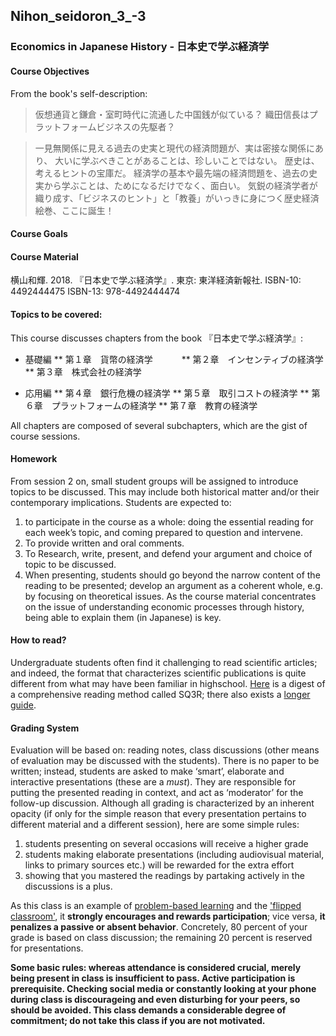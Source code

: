 ## Nihon_seidoron_3_-3

### Economics in Japanese History - 日本史で学ぶ経済学

#### Course Objectives

From the book's self-description:

> 仮想通貨と鎌倉・室町時代に流通した中国銭が似ている？
織田信長はプラットフォームビジネスの先駆者？

> 一見無関係に見える過去の史実と現代の経済問題が、実は密接な関係にあり、
大いに学ぶべきことがあることは、珍しいことではない。
歴史は、考えるヒントの宝庫だ。
経済学の基本や最先端の経済問題を、過去の史実から学ぶことは、ためになるだけでなく、面白い。
気鋭の経済学者が織り成す、「ビジネスのヒント」と「教養」がいっきに身につく歴史経済絵巻、ここに誕生！

#### Course Goals

#### Course Material

横山和輝. 2018. 『日本史で学ぶ経済学』. 東京: 東洋経済新報社.
ISBN-10: 4492444475
ISBN-13: 978-4492444474

#### Topics to be covered:

This course discusses chapters from the book 『日本史で学ぶ経済学』:

* 基礎編
** 第１章　貨幣の経済学　　　
** 第２章　インセンティブの経済学
** 第３章　株式会社の経済学

* 応用編
** 第４章　銀行危機の経済学
** 第５章　取引コストの経済学
** 第６章　プラットフォームの経済学
** 第７章　教育の経済学

All chapters are composed of several subchapters, which are the gist of course sessions.

#### Homework

From session 2 on, small student groups will be assigned to introduce topics to be discussed. This may include both historical matter and/or their contemporary implications.
Students are expected to:
1. to participate in the course as a whole: doing the essential reading for each week’s topic, and coming prepared to question and intervene.
2. To provide written and oral comments.
3. To Research, write, present, and defend your argument and choice of topic to be discussed.
4. When presenting, students should go beyond the narrow content of the reading to be presented; develop an argument as a coherent whole, e.g. by focusing on theoretical issues. As the course material concentrates on the issue of understanding economic processes through history, being able to explain them (in Japanese) is key. 

#### How to read?

Undergraduate students often find it challenging to read scientific articles; and indeed, the format that characterizes scientific publications is quite different from what may have been familiar in highschool. [Here](https://en.wikipedia.org/wiki/SQ3R) is a digest of a comprehensive reading method called SQ3R; there also exists a [longer guide](https://www.ucc.vt.edu/academic_support/online_study_skills_workshops/SQ3R_improving_reading_comprehension.html). 

#### Grading System

Evaluation will be based on: reading notes, class discussions (other means of evaluation may be discussed with the students). There is no paper to be written; instead, students are asked to make ‘smart’, elaborate and interactive presentations (these are a *must*). They are responsible for putting the presented reading in context, and act as ‘moderator’ for the follow-up discussion.
Although all grading is characterized by an inherent opacity (if only for the simple reason that every presentation pertains to different material and a different session), here are some simple rules:

1. students presenting on several occasions will receive a higher grade
2. students making elaborate presentations (including audiovisual material, links to primary sources etc.) will be rewarded for the extra effort
3. showing that you mastered the readings by partaking actively in the discussions is a plus.

As this class is an example of [problem-based learning](https://en.wikipedia.org/wiki/Problem-based_learning) and the ['flipped classroom'](https://en.wikipedia.org/wiki/Flipped_classroom), it **strongly encourages and rewards participation**; vice versa, **it penalizes a passive or absent behavior**. Concretely, 80 percent of your grade is based on class discussion; the remaining 20 percent is reserved for presentations.

**Some basic rules: whereas attendance is considered crucial, merely being present in class is insufficient to pass. Active participation is prerequisite. Checking social media or constantly looking at your phone during class is discourageing and even disturbing for your peers, so should be avoided. This class demands a considerable degree of commitment; do not take this class if you are not motivated.**
